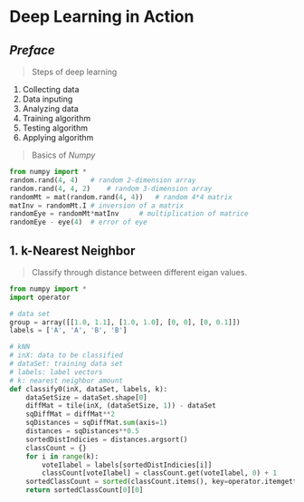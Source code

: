# Deep Learning in Action

## *Preface*

> Steps of deep learning

1. Collecting data
2. Data inputing
3. Analyzing data
4. Training algorithm
5. Testing algorithm
6. Applying algorithm

> Basics of *Numpy*

```python
from numpy import *
random.rand(4, 4)	# random 2-dimension array
random.rand(4, 4, 2)	# random 3-dimension array
randomMt = mat(random.rand(4, 4))	# random 4*4 matrix
matInv = randomMt.I	# inversion of a matrix
randomEye = randomMt*matInv		# multiplication of matrice
randomEye - eye(4)	# error of eye
```

 ## 1. k-Nearest Neighbor

> Classify through distance between different eigan values.

```python
from numpy import *
import operator

# data set
group = array([[1.0, 1.1], [1.0, 1.0], [0, 0], [0, 0.1]])
labels = ['A', 'A', 'B', 'B']

# kNN
# inX: data to be classified
# dataSet: training data set
# labels: label vectors
# k: nearest neighbor amount
def classify0(inX, dataSet, labels, k):
    dataSetSize = dataSet.shape[0]
    diffMat = tile(inX, (dataSetSize, 1)) - dataSet
    sqDiffMat = diffMat**2
    sqDistances = sqDiffMat.sum(axis=1)
    distances = sqDistances**0.5
    sortedDistIndicies = distances.argsort()
    classCount = {}
    for i in range(k):
        voteIlabel = labels[sortedDistIndicies[i]]
        classCount[voteIlabel] = classCount.get(voteIlabel, 0) + 1
    sortedClassCount = sorted(classCount.items(), key=operator.itemgetter(1), reverse=True)
    return sortedClassCount[0][0]
```

